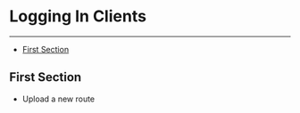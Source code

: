 # Logging In Clients

---

- [First Section](#section-1)

<a name="section-1"></a>
## First Section

- Upload a new route
